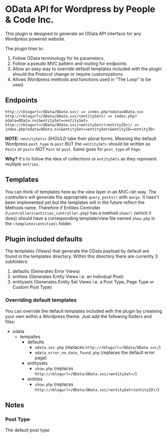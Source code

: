# OData API for Wordpress by People & Code Inc.

This plugin is designed to generate an OData API interface for any Wordpress powered website.

The plugin tries to:

1. Follow OData terminology for its parameters.
2. Follow a pseudo MVC pattern and routing for endpoints
3. Allow an easy way to override default templates included with the plugin should the Protocol change or require customizations
4. Allows Wordpress methods and functions used in "The Loop" to be used.

## Endpoints

````
http://<blogurl>/OData/OData.svc/ => index.php?odata=OData.svc
http://<blogurl>/OData/OData.svc/<entitySet>/ => index.php?odata=OData.svc&entitySet=<entitySet>
http://<blogurl>/OData/OData.svc/<entitySet>(<entityID>)/ => index.php?odata=OData.svc&entitySet=<entitySet>&entityID=<entityID>
````
**NOTE:**
`<entitySets>` *SHOULD* take their plural forms.  Meaning the default Wordpress `post_type` is `post` BUT the `<entitySet>` should be written as `Posts` or `posts` *NOT* `Post` or `post`.  Same goes for `post_type` of `Page`.

**Why?**
It's to follow the idea of collections or `entitySets` as they represent multiple `entries`.


## Templates

You can think of templates here as the view layer in an MVC-ish way. The controllers will generate the appropriate `query_posts()` with `$args`.  It hasn't been implemented yet but the templates will in the future reflect the Methods name.  Therefore if Entities Controller (`\controllers\entities_controller.php`) has a method `show()` (which it does) should have a corresponding template/view file named `show.php` in the `\templates\entities\` folder.

## Plugin included defaults

The templates (Views) that generate the OData payload by default are found in the templates directory.  Within this directory there are currently 3 subfolders:

1. defaults (Generates Error Views)
2. entities (Generates Entity Views i.e. an Indivdual Post)
3. entitysets (Generates Entity Set Views i.e. a Post Type, Page Type or Custom Post Type)

### Overriding default templates
You can override the default templates included with the plugin by createing your own within a Wordpress theme.  Just add the following folders and files:

- odata
	- tempaltes
		- defaults
			- `odata.svc.php` (replaces `http://<blogurl>/OData/OData.svc/`)
			- `odata_error_no_data_found.php` (replaces the default error page)
		- entitysets
			- `show.php` (replaces `http://<blogurl>/OData/OData.svc/<entitySet>/`)
		- entities
			- `show.php` (replaces `http://<blogurl>/OData/OData.svc/<entitySet>(entityID)/`)

## Notes

### Post Type
The default post type 